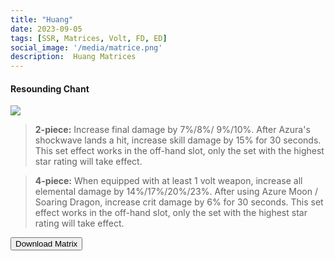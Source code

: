 ```yaml
---
title: "Huang"
date: 2023-09-05
tags: [SSR, Matrices, Volt, FD, ED]
social_image: '/media/matrice.png'
description:  Huang Matrices
---
```

#### Resounding Chant

![](https://telegra.ph/file/25cdb8ade6eecd8365ce6.png)

> **2-piece:** Increase final damage by 7%/8%/ 9%/10%. After Azura's shockwave lands a hit, increase skill damage by 15% for 30 seconds. This set effect works in the off-hand slot, only the set with the highest star rating will take effect.		

> **4-piece:** When equipped with at least 1 volt weapon, increase all elemental damage by 14%/17%/20%/23%. After using Azure Moon / Soaring Dragon, increase crit damage by 6% for 30 seconds. This set effect works in the off-hand slot, only the set with the highest star rating will take effect.		

<button onclick="window.location.href='https://cdn.discordapp.com/attachments/1154065671378972722/1154065874026766397/Huang_Matrix-_Hykros_Lobby.png';">
      Download Matrix
    </button>